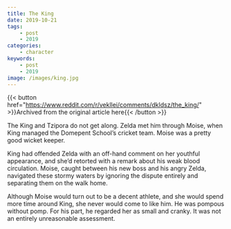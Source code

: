 ```yaml
---
title: The King
date: 2019-10-21
tags:
    - post
    - 2019
categories:
    - character
keywords:
    - post
    - 2019
image: /images/king.jpg
---
```

{{< button href="https://www.reddit.com/r/vekllei/comments/dkldsz/the_king/" >}}Archived from the original article here{{< /button >}}

The King and Tzipora do not get along. Zelda met him through Moise, when King managed the Domepent School’s cricket team. Moise was a pretty good wicket keeper.

King had offended Zelda with an off-hand comment on her youthful appearance, and she’d retorted with a remark about his weak blood circulation. Moise, caught between his new boss and his angry Zelda, navigated these stormy waters by ignoring the dispute entirely and separating them on the walk home.

Although Moise would turn out to be a decent athlete, and she would spend more time around King, she never would come to like him. He was pompous without pomp. For his part, he regarded her as small and cranky. It was not an entirely unreasonable assessment.
